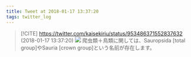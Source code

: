 ```yaml
---
title: Tweet at 2018-01-17 13:37:20
tags: twitter_log
---
```


> [!CITE] https://twitter.com/kaisekiriu/status/953486371552837632 (2018-01-17 13:37:20)
> ![](https://twitter.com/kaisekiriu/status/953486371552837632)
> 爬虫類＋鳥類に関しては、Sauropsida [total group]やSauria [crown group]という名前が存在します。
